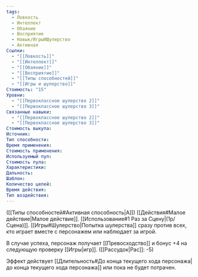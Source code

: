 ```yaml
---
tags:
  - Ловкость
  - Интеллект
  - Обаяние
  - Восприятие
  - Навык/ИгрыИШулерство
  - Активная
Ссылки:
  - "[[Ловкость]]"
  - "[[Интеллект]]"
  - "[[Обаяние]]"
  - "[[Восприятие]]"
  - "[[Типы способностей]]"
  - "[[Игры и шулерство]]"
Стоимость: "15"
Уровни:
  - "[[Первоклассное шулерство 2]]"
  - "[[Первоклассное шулерство 3]]"
Связанные навыки:
  - "[[Первоклассное шулерство 2]]"
  - "[[Первоклассное шулерство 3]]"
Стоимость выкупа:
Источник:
Тип способности:
Время применения:
Стоимость применения:
Используемый пул:
Стоимость пула:
Характеристики:
Дальность:
Шаблон:
Количество целей:
Время действия:
Тип воздействия:
---
```

([[Типы способностей#Активная способность|А]]) [[Действия#Малое действие|Малое действие]]. [[Использование#1 Раз за Сцену|(1р/Сцена)]]. [[Игры#Шулерство|Попытка шулерства]] сразу против всех, кто играет вместе с персонажем или наблюдает за игрой. 

В случае успеха, персонаж получает [[Превосходство]] и бонус +4 на следующую проверку [[Игры|игр]]. ([[Рассудок|Рас]]: -5)

Эффект действует [[Длительность#До конца текущего хода персонажа| до конца текущего хода персонажа]] или пока не будет потрачен. 
